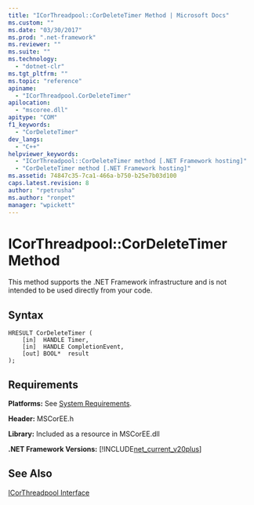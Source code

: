 ```yaml
---
title: "ICorThreadpool::CorDeleteTimer Method | Microsoft Docs"
ms.custom: ""
ms.date: "03/30/2017"
ms.prod: ".net-framework"
ms.reviewer: ""
ms.suite: ""
ms.technology: 
  - "dotnet-clr"
ms.tgt_pltfrm: ""
ms.topic: "reference"
apiname: 
  - "ICorThreadpool.CorDeleteTimer"
apilocation: 
  - "mscoree.dll"
apitype: "COM"
f1_keywords: 
  - "CorDeleteTimer"
dev_langs: 
  - "C++"
helpviewer_keywords: 
  - "ICorThreadpool::CorDeleteTimer method [.NET Framework hosting]"
  - "CorDeleteTimer method [.NET Framework hosting]"
ms.assetid: 74847c35-7ca1-466a-b750-b25e7b03d100
caps.latest.revision: 8
author: "rpetrusha"
ms.author: "ronpet"
manager: "wpickett"
---
```

# ICorThreadpool::CorDeleteTimer Method
This method supports the .NET Framework infrastructure and is not intended to be used directly from your code.  
  
## Syntax  
  
```  
HRESULT CorDeleteTimer (  
    [in]  HANDLE Timer,  
    [in]  HANDLE CompletionEvent,  
    [out] BOOL*  result  
);  
```  
  
## Requirements  
 **Platforms:** See [System Requirements](../../../../docs/framework/get-started/system-requirements.md).  
  
 **Header:** MSCorEE.h  
  
 **Library:** Included as a resource in MSCorEE.dll  
  
 **.NET Framework Versions:** [!INCLUDE[net_current_v20plus](../../../../includes/net-current-v20plus-md.md)]  
  
## See Also  
 [ICorThreadpool Interface](../../../../docs/framework/unmanaged-api/hosting/icorthreadpool-interface.md)
